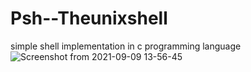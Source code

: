 # Psh--Theunixshell
simple shell implementation in c programming language
![Screenshot from 2021-09-09 13-56-45](https://user-images.githubusercontent.com/45715802/132651083-9ee0d1e8-3980-422c-b99f-7cdc93f4aa6e.png)



